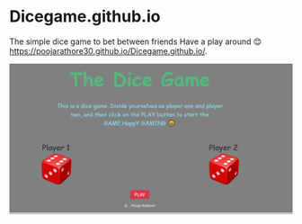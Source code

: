 # Dicegame.github.io
The simple dice game to bet between friends
Have a play around 😊
https://poojarathore30.github.io/Dicegame.github.io/.

![Dice game](https://github.com/poojarathore30/Dicegame.github.io/blob/master/DiceGame.PNG)
